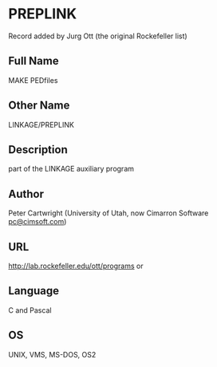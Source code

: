# PREPLINK
Record added by Jurg Ott (the original Rockefeller list)

## Full Name
MAKE PEDfiles

## Other Name
LINKAGE/PREPLINK

## Description
part of the LINKAGE auxiliary program

## Author
Peter Cartwright (University of Utah, now Cimarron Software pc@cimsoft.com)

## URL
http://lab.rockefeller.edu/ott/programs or

## Language
C and Pascal

## OS
UNIX, VMS, MS-DOS, OS2